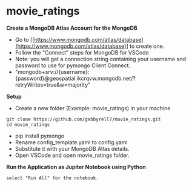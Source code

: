 # movie_ratings

**Create a MongoDB Atlas Account for the MongoDB**
- Go to [[https://www.mongodb.com/atlas/database](https://www.mongodb.com/atlas/database)] to create one.
- Follow the "Connect" steps for MongoDB for VSCode
- Note: you will get a connection string containing your username and password to use for pymongo Client Connect.
- "mongodb+srv://{username}:{password}@geospatial.ikcrqvw.mongodb.net/?retryWrites=true&w=majority"

**Setup**
- Create a new folder (Example: movie_ratings) in your machine

```
git clone https://github.com/gabbyrell7/movie_ratings.git
cd movie_ratings
```

- pip install pymongo
- Rename config_template.yaml to config.yaml
- Substitute it with your MongoDB Atlas details.
- Open VSCode and open movie_ratings folder.

**Run the Application as Jupiter Notebook using Python**
```
select "Run All" for the notebook.
```
